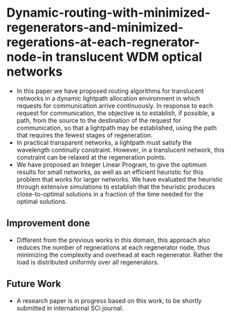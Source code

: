 # Dynamic-routing-with-minimized-regenerators-and-minimized-regerations-at-each-regnerator-node-in translucent WDM optical networks
- In this paper we have proposed routing algorithms for translucent networks in a dynamic lightpath allocation environment in which requests for communication arrive continuously. In response to each request for communication, the objective is to establish, if possible, a path, from the source to the destination of the request for communication, so that a lightpath may be established, using the path that requires the fewest stages of regeneration.
- In practical transparent networks, a lightpath must satisfy the wavelength continuity constraint. However, in a translucent network, this constraint can be relaxed at the regeneration points. 
- We have proposed an Integer Linear Program, to give the optimum results for small networks, as well as an efficient heuristic for this problem that works for larger networks. We have evaluated the heuristic through extensive simulations to establish that the heuristic produces close-to-optimal solutions in a fraction of the time needed for the optimal solutions.

## Improvement done
- Different from the previous works in this domain, this approach also reduces the number of regnerations at each regenerator node, thus minimizing the complexity and overhead at each regenerator. Rather the load is distributed uniformly over all regenerators. 

## Future Work
- A research paper is in progress based on this work, to be shortly submitted in international SCi journal.
